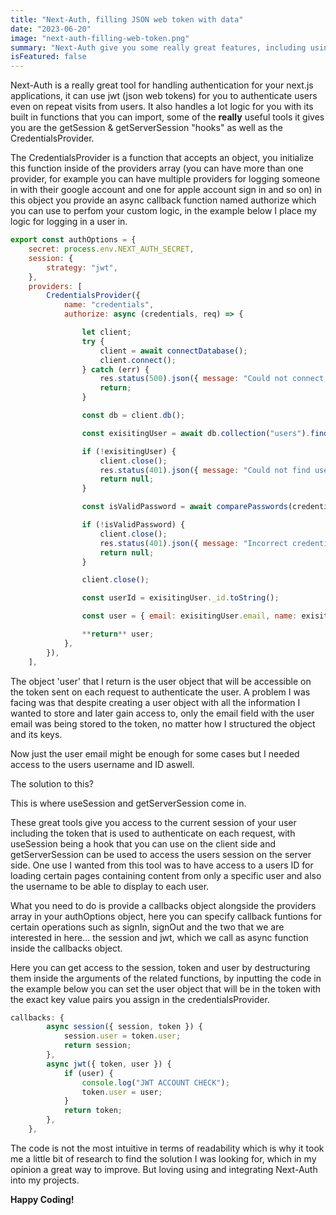 ```yaml
---
title: "Next-Auth, filling JSON web token with data"
date: "2023-06-20"
image: "next-auth-filling-web-token.png"
summary: "Next-Auth give you some really great features, including using callbacks to fill your authentication token with user data for easy access & use"
isFeatured: false
---
```


Next-Auth is a really great tool for handling authentication for your next.js applications, it can use jwt (json web tokens) for you to authenticate users even on repeat visits from users. It also handles a lot logic for you with its built in functions that you can import, some of the **really** useful tools it gives you are the getSession & getServerSession "hooks" as well as the CredentialsProvider.

The CredentialsProvider is a function that accepts an object, you initialize this function inside of the providers array (you can have more than one provider, for example you can have multiple providers for logging someone in with their google account and one for apple account sign in and so on) in this object you provide an async callback function named authorize which you can use to perfom your custom logic, in the example below I place my logic for logging in a user in.

```js
export const authOptions = {
	secret: process.env.NEXT_AUTH_SECRET,
	session: {
		strategy: "jwt",
	},
	providers: [
		CredentialsProvider({
			name: "credentials",
			authorize: async (credentials, req) => {

				let client;
				try {
					client = await connectDatabase();
					client.connect();
				} catch (err) {
					res.status(500).json({ message: "Could not connect to the database", errMessage: err });
					return;
				}

				const db = client.db();

				const exisitingUser = await db.collection("users").findOne({ email: credentials.email });

				if (!exisitingUser) {
					client.close();
					res.status(401).json({ message: "Could not find user for provided inputs, please try again" });
					return null;
				}

				const isValidPassword = await comparePasswords(credentials.password, exisitingUser.password);

				if (!isValidPassword) {
					client.close();
					res.status(401).json({ message: "Incorrect credentials provided, please try again" });
					return null;
				}

				client.close();

				const userId = exisitingUser._id.toString();

				const user = { email: exisitingUser.email, name: exisitingUser.username, id: userId };

				**return** user;
			},
		}),
	],

```

The object 'user' that I return is the user object that will be accessible on the token sent on each request to authenticate the user. A problem I was facing was that despite creating a user object with all the information I wanted to store and later gain access to, only the email field with the user email was being stored to the token, no matter how I structured the object and its keys.

Now just the user email might be enough for some cases but I needed access to the users username and ID aswell.

The solution to this?

This is where useSession and getServerSession come in.

These great tools give you access to the current session of your user including the token that is used to authenticate on each request, with useSession being a hook that you can use on the client side and getServerSession can be used to access the users session on the server side. One use I wanted from this tool was to have access to a users ID for loading certain pages containing content from only a specific user and also the username to be able to display to each user.

What you need to do is provide a callbacks object alongside the providers array in your authOptions object, here you can specify callback funtions for certain operations such as signIn, signOut and the two that we are interested in here... the session and jwt, which we call as async function inside the callbacks object.

Here you can get access to the session, token and user by destructuring them inside the arguments of the related functions, by inputting the code in the example below you can set the user object that will be in the token with the exact key value pairs you assign in the credentialsProvider.

```js
callbacks: {
		async session({ session, token }) {
			session.user = token.user;
			return session;
		},
		async jwt({ token, user }) {
			if (user) {
				console.log("JWT ACCOUNT CHECK");
				token.user = user;
			}
			return token;
		},
	},
```

The code is not the most intuitive in terms of readability which is why it took me a little bit of research to find the solution I was looking for, which in my opinion a great way to improve. But loving using and integrating Next-Auth into my projects.

**Happy Coding!**

